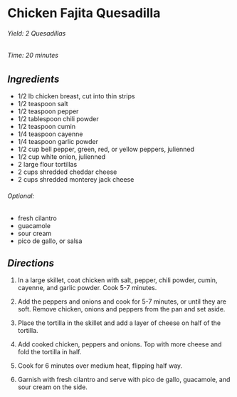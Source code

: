 # Chicken Fajita Quesadilla

######  Yield: 2 Quesadillas
######  Time: 20 minutes

##  *Ingredients*
- 1/2 lb chicken breast, cut into thin strips
- 1/2 teaspoon  salt
- 1/2 teaspoon  pepper
- 1/2 tablespoon  chili powder
- 1/2 teaspoon  cumin
- 1/4 teaspoon  cayenne
- 1/4 teaspoon  garlic powder
- 1/2 cup  bell pepper, green, red, or yellow peppers, julienned
- 1/2 cup  white onion, julienned
- 2 large flour tortillas
- 2 cups shredded cheddar cheese
- 2 cups shredded monterey jack cheese
<!---->
###### Optional:
- fresh cilantro
- guacamole
- sour cream
- pico de gallo, or salsa
##  *Directions*
1. In a large skillet, coat chicken with salt, pepper, chili powder, cumin, cayenne, and garlic powder. Cook 5-7 minutes.

2. Add the peppers and onions and cook for 5-7 minutes, or until they are soft. Remove chicken, onions and peppers from the pan and set aside.

3. Place the tortilla in the skillet and add a layer of cheese on half of the tortilla.

4. Add cooked chicken, peppers and onions. Top with more cheese and fold the tortilla in half.

5. Cook for 6 minutes over medium heat, flipping half way.

6. Garnish with fresh cilantro and serve with pico de gallo, guacamole, and sour cream on the side.
